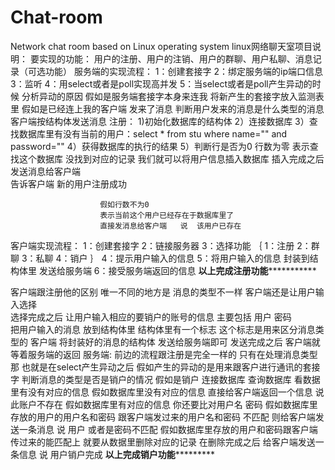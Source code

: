 # Chat-room
Network chat room based on Linux operating system
linux网络聊天室项目说明：
	要实现的功能：
		用户的注册、用户的注销、用户的群聊、用户私聊、消息记录（可选功能）
	服务端的实现流程：
		1：创建套接字
		2：绑定服务端的ip端口信息
		3：监听
		4：用select或者是poll实现高并发
		5：当select或者是poll产生异动的时候
			分析异动的原因
			假如是服务端套接字本身来连我   将新产生的套接字放入监测表里
			假如是已经连上我的客户端  发来了消息
			判断用户发来的消息是什么类型的消息  
			客户端按结构体发送消息
			注册：
				1)初始化数据库的结构体
				2）连接数据库
				3）查找数据库里有没有当前的用户：select * from stu where name="" and password=""
				4）获得数据库的执行的结果
				5）判断行是否为0
						行数为零 表示查找这个数据库  没找到对应的记录
						我们就可以将用户信息插入数据库
						插入完成之后  发送消息给客户端  
						告诉客户端  新的用户注册成功
						
						假如行数不为0
						表示当前这个用户已经存在于数据库里了
						直接发消息给客户端   说  该用户已存在
  
  客户端实现流程：
					1：创建套接字
					2：链接服务器
					3：选择功能
						｛
							1：注册
							2：群聊
							3：私聊
							4：销户
						｝
					4：提示用户输入的信息
					5：将用户输入的信息 封装到结构体里  发送给服务端
					6：接受服务端返回的信息
******************以上完成注册功能*****************************

客户端跟注册他的区别
	唯一不同的地方是 消息的类型不一样
	客户端还是让用户输入选择   
	选择完成之后   让用户输入相应的要销户的账号的信息
			主要包括  用户  密码   
			把用户输入的消息  放到结构体里
			结构体里有一个标志
			这个标志是用来区分消息类型的
	客户端   将封装好的消息的结构体   发送给服务端即可
			发送完成之后  客户端就等着服务端的返回
服务端:
	前边的流程跟注册是完全一样的
		只有在处理消息类型那  也就是在select产生异动之后
		假如产生的异动的是用来跟客户进行通讯的套接字
			判断消息的类型是否是销户的情况
			假如是销户
				连接数据库
				查询数据库  看数据里有没有对应的信息
				假如数据库里没有对应的信息
					直接给客户端返回一个信息  说  此账户不存在
				假如数据库里有对应的信息
					你还要比对用户名  密码
					假如数据库里存放的用户的用户名和密码
					跟客户端发过来的用户名和密码  不匹配
					则给客户端发送一条消息 说  用户  或者是密码不匹配
					假如数据库里存放的用户和密码跟客户端传过来的能匹配上
				就要从数据里删除对应的记录
					在删除完成之后    给客户端发送一条信息  说
					用户销户完成
****************************以上完成销户功能*************************************


			
			
			
			
			
			
			
			
			
			
